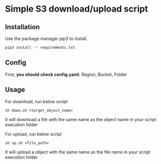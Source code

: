 # Simple S3 download/upload script

## Installation

Use the package manager pip3 to install.

```bash
pip3 install -r requirements.txt
```

## Config
First, **you should check config.yaml.**
Region, Bucket, Folder  


## Usage 

For download, run below script 

```
sh down.sh <target_object_name>
```

It will download a file with the same name as the object name in your script execution folder


For upload, run below script

```
sh up.sh <file_path>
```

It will upload a object with the same name as the file name in your script execution folder